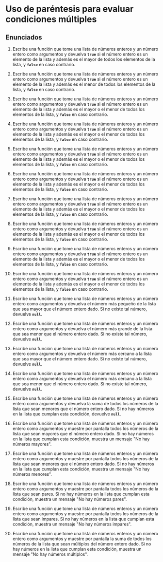 # Uso de paréntesis para evaluar condiciones múltiples

## Enunciados

1. Escribe una función que tome una lista de números enteros y un número entero como argumentos y devuelva **`true`** si el número entero es un elemento de la lista y además es el mayor de todos los elementos de la lista, y **`false`** en caso contrario.

2. Escribe una función que tome una lista de números enteros y un número entero como argumentos y devuelva **`true`** si el número entero es un elemento de la lista y además es el menor de todos los elementos de la lista, y **`false`** en caso contrario.
3. Escribe una función que tome una lista de números enteros y un número entero como argumentos y devuelva **`true`** si el número entero es un elemento de la lista y además es el mayor o el menor de todos los elementos de la lista, y **`false`** en caso contrario.
4. Escribe una función que tome una lista de números enteros y un número entero como argumentos y devuelva **`true`** si el número entero es un elemento de la lista y además es el mayor o el menor de todos los elementos de la lista, y **`false`** en caso contrario.
5. Escribe una función que tome una lista de números enteros y un número entero como argumentos y devuelva **`true`** si el número entero es un elemento de la lista y además es el mayor o el menor de todos los elementos de la lista, y **`false`** en caso contrario.
6. Escribe una función que tome una lista de números enteros y un número entero como argumentos y devuelva **`true`** si el número entero es un elemento de la lista y además es el mayor o el menor de todos los elementos de la lista, y **`false`** en caso contrario.
7. Escribe una función que tome una lista de números enteros y un número entero como argumentos y devuelva **`true`** si el número entero es un elemento de la lista y además es el mayor o el menor de todos los elementos de la lista, y **`false`** en caso contrario.
8. Escribe una función que tome una lista de números enteros y un número entero como argumentos y devuelva **`true`** si el número entero es un elemento de la lista y además es el mayor o el menor de todos los elementos de la lista, y **`false`** en caso contrario.
9. Escribe una función que tome una lista de números enteros y un número entero como argumentos y devuelva **`true`** si el número entero es un elemento de la lista y además es el mayor o el menor de todos los elementos de la lista, y **`false`** en caso contrario.
10. Escribe una función que tome una lista de números enteros y un número entero como argumentos y devuelva **`true`** si el número entero es un elemento de la lista y además es el mayor o el menor de todos los elementos de la lista, y **`false`** en caso contrario.
11. Escribe una función que tome una lista de números enteros y un número entero como argumentos y devuelva el número más pequeño de la lista que sea mayor que el número entero dado. Si no existe tal número, devuelve **`null`**.
12. Escribe una función que tome una lista de números enteros y un número entero como argumentos y devuelva el número más grande de la lista que sea menor que el número entero dado. Si no existe tal número, devuelve **`null`**.
13. Escribe una función que tome una lista de números enteros y un número entero como argumentos y devuelva el número más cercano a la lista que sea mayor que el número entero dado. Si no existe tal número, devuelve **`null`**.
14. Escribe una función que tome una lista de números enteros y un número entero como argumentos y devuelva el número más cercano a la lista que sea menor que el número entero dado. Si no existe tal número, devuelve **`null`**.
15. Escribe una función que tome una lista de números enteros y un número entero como argumentos y devuelva la suma de todos los números de la lista que sean menores que el número entero dado. Si no hay números en la lista que cumplan esta condición, devuelve **`null`**.
16. Escribe una función que tome una lista de números enteros y un número entero como argumentos y muestre por pantalla todos los números de la lista que sean mayores que el número entero dado. Si no hay números en la lista que cumplan esta condición, muestra un mensaje "No hay números mayores".
17. Escribe una función que tome una lista de números enteros y un número entero como argumentos y muestre por pantalla todos los números de la lista que sean menores que el número entero dado. Si no hay números en la lista que cumplan esta condición, muestra un mensaje "No hay números menores".
18. Escribe una función que tome una lista de números enteros y un número entero como argumentos y muestre por pantalla todos los números de la lista que sean pares. Si no hay números en la lista que cumplan esta condición, muestra un mensaje "No hay números pares".
19. Escribe una función que tome una lista de números enteros y un número entero como argumentos y muestre por pantalla todos los números de la lista que sean impares. Si no hay números en la lista que cumplan esta condición, muestra un mensaje "No hay números impares".
20. Escribe una función que tome una lista de números enteros y un número entero como argumentos y muestre por pantalla la suma de todos los números de la lista que sean múltiplos del número entero dado. Si no hay números en la lista que cumplan esta condición, muestra un mensaje "No hay números múltiplos".
